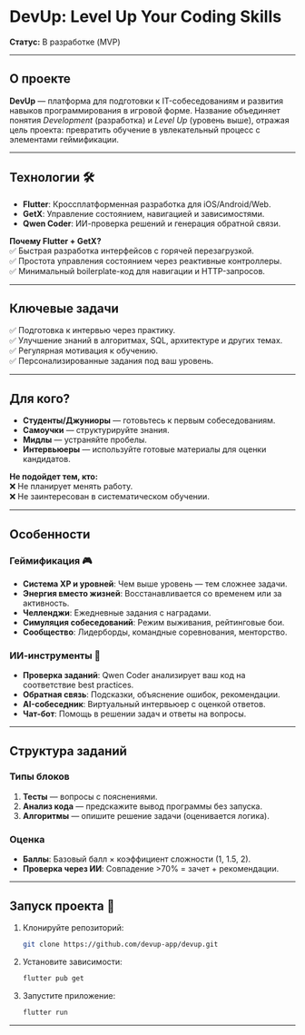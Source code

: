 # DevUp: Level Up Your Coding Skills

**Статус:** В разработке (MVP)

---

## О проекте  
**DevUp** — платформа для подготовки к IT-собеседованиям и развития навыков программирования в игровой форме. Название объединяет понятия *Development* (разработка) и *Level Up* (уровень выше), отражая цель проекта: превратить обучение в увлекательный процесс с элементами геймификации.

---

## Технологии 🛠  
- **Flutter**: Кроссплатформенная разработка для iOS/Android/Web.  
- **GetX**: Управление состоянием, навигацией и зависимостями.  
- **Qwen Coder**: ИИ-проверка решений и генерация обратной связи.  

**Почему Flutter + GetX?**  
✅ Быстрая разработка интерфейсов с горячей перезагрузкой.  
✅ Простота управления состоянием через реактивные контроллеры.  
✅ Минимальный boilerplate-код для навигации и HTTP-запросов.

---

## Ключевые задачи  
✅ Подготовка к интервью через практику.  
✅ Улучшение знаний в алгоритмах, SQL, архитектуре и других темах.  
✅ Регулярная мотивация к обучению.  
✅ Персонализированные задания под ваш уровень.

---

## Для кого?  
- **Студенты/Джуниоры** — готовьтесь к первым собеседованиям.  
- **Самоучки** — структурируйте знания.  
- **Мидлы** — устраняйте пробелы.  
- **Интервьюеры** — используйте готовые материалы для оценки кандидатов.  

**Не подойдет тем, кто:**  
❌ Не планирует менять работу.  
❌ Не заинтересован в систематическом обучении.

---

## Особенности  
### Геймификация 🎮  
- **Система XP и уровней**: Чем выше уровень — тем сложнее задачи.  
- **Энергия вместо жизней**: Восстанавливается со временем или за активность.  
- **Челленджи**: Ежедневные задания с наградами.  
- **Симуляция собеседований**: Режим выживания, рейтинговые бои.  
- **Сообщество**: Лидерборды, командные соревнования, менторство.

### ИИ-инструменты 🤖  
- **Проверка заданий**: Qwen Coder анализирует ваш код на соответствие best practices.  
- **Обратная связь**: Подсказки, объяснение ошибок, рекомендации.  
- **AI-собеседник**: Виртуальный интервьюер с оценкой ответов.  
- **Чат-бот**: Помощь в решении задач и ответы на вопросы.

---

## Структура заданий  
### Типы блоков  
1. **Тесты** — вопросы с пояснениями.  
2. **Анализ кода** — предскажите вывод программы без запуска.  
3. **Алгоритмы** — опишите решение задачи (оценивается логика).  

### Оценка  
- **Баллы**: Базовый балл × коэффициент сложности (1, 1.5, 2).  
- **Проверка через ИИ**: Совпадение >70% = зачет + рекомендации.

---

## Запуск проекта 🚀  
1. Клонируйте репозиторий:  
   ```bash
   git clone https://github.com/devup-app/devup.git
   ```
2. Установите зависимости:  
   ```bash
   flutter pub get
   ```
3. Запустите приложение:  
   ```bash
   flutter run
   ```

---
